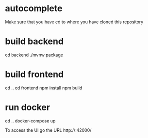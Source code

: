 # autocomplete
Make sure that you have 
cd to where you have cloned this repository

# build backend
cd backend
./mvnw package

# build frontend
cd ..
cd frontend
npm install
npm build

# run docker
cd ..
docker-compose up


To access the UI go the URL http://<yourip>:42000/
